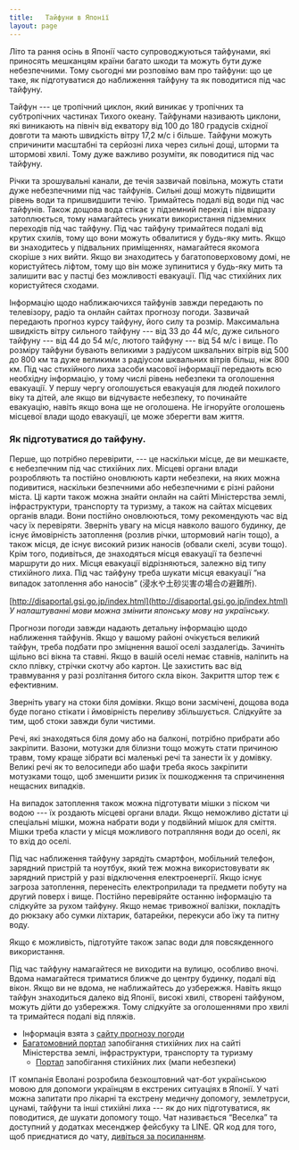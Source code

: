 ```yaml
---
title:   Тайфуни в Японії
layout: page
---
```


Літо та рання осінь в Японії часто супроводжуються тайфунами, які приносять мешканцям країни багато шкоди та можуть бути дуже небезпечними. Тому сьогодні ми розповімо вам про тайфуни: що це таке, як підготуватися до наближення тайфуну та як поводитися під час тайфуну.

Тайфун --- це тропічний циклон, який виникає у тропічних та субтропічних частинах Тихого океану. Тайфунами називають циклони, які виникають на північ від екватору від 100 до 180 градусів східної довготи та мають швидкість вітру 17,2 м/с і більше. Тайфуни можуть спричинити масштабні та серйозні лиха через сильні дощі, шторми та штормові хвилі. Тому дуже важливо розуміти, як поводитися під час тайфуну.

Річки та зрошувальні канали, де течія зазвичай повільна, можуть стати дуже небезпечними під час тайфунів. Сильні дощі можуть підвищити рівень води та пришвидшити течію. Тримайтесь подалі від води під час тайфунів. Також дощова вода стікає у підземний перехід і він відразу затоплюється, тому намагайтесь уникати використання підземних переходів під час тайфуну. Під час тайфуну тримайтеся подалі від крутих схилів, тому що вони можуть обвалитися у будь-яку мить. Якщо ви знаходитесь у підвальних приміщеннях, намагайтеся якомога скоріше з них вийти. Якщо ви знаходитесь у багатоповерховому домі, не користуйтесь ліфтом, тому що він може зупинитися у будь-яку мить та залишити вас у пастці без можливості евакуації. Під час стихійних лих користуйтеся сходами.

Інформацію щодо наближаючихся тайфунів завжди передають по телевізору, радіо та онлайн сайтах прогнозу погоди. Зазвичай передають прогноз курсу тайфуну, його силу та розмір. Максимальна швидкість вітру сильного тайфуну --- від 33 до 44 м/с, дуже сильного тайфуну --- від 44 до 54 м/с, лютого тайфуну --- від 54 м/с і вище. По розміру тайфуни бувають великими з радіусом шквальних вітрів від 500 до 800 км та дуже великими з радіусом шквальних вітрів більш, ніж 800 км. Під час стихійного лиха засоби масової інформації передають всю необхідну інформацію, у тому числі рівень небезпеки та оголошення евакуації. У першу чергу оголошується евакуація для людей похилого віку та дітей, але якщо ви відчуваєте небезпеку, то починайте евакуацію, навіть якщо вона ще не оголошена. Не ігноруйте оголошень місцевої влади щодо евакуації, це може зберегти вам життя.

### Як підготуватися до тайфуну.

Перше, що потрібно перевірити, --- це наскільки місце, де ви мешкаєте, є небезпечним під час стихійних лих. Місцеві органи влади розробляють та постійно оновлюють карти небезпеки, на яких можна подивитися, наскільки безпечними або небезпечними є різні райони міста. Ці карти також можна знайти онлайн на сайті Міністерства землі, інфраструктури, транспорту та туризму, а також на сайтах місцевих органів влади. Вони постійно оновлюються, тому рекомендують час від часу їх перевіряти. Зверніть увагу на місця навколо вашого будинку, де існує ймовірність затоплення (розлив річки, штормовий нагін тощо), а також місця, де існує високий ризик наносів (обвали скелі, зсуви тощо). Крім того, подивіться, де знаходяться місця евакуації та безпечні маршрути до них. Місця евакуації відрізняються, залежно від типу стихійного лиха. Під час тайфуну треба шукати місця евакуації “на випадок затоплення або наносів” (浸水や土砂災害の場合の避難所).

[http://disaportal.gsi.go.jp/index.html](http://disaportal.gsi.go.jp/index.html) _У налаштуванні мови можна змінити японську мову на українську._

Прогнози погоди завжди надають детальну інформацію щодо наближення тайфунів. Якщо у вашому районі очікується великий тайфун, треба подбати про зміцнення вашої оселі заздалегідь. Зачиніть щільно всі вікна та ставні. Якщо в вашій оселі немає ставнів, наліпить на скло плівку, стрічки скотчу або картон. Це захистить вас від травмування у разі розлітання битого скла вікон. Закриття штор теж є ефективним.

Зверніть увагу на стоки біля домівки. Якщо вони засмічені, дощова вода буде погано стікати і ймовірність переливу збільшується. Слідкуйте за тим, щоб стоки завжди були чистими.

Речі, які знаходяться біля дому або на балконі, потрібно прибрати або закріпити. Вазони, мотузки для білизни тощо можуть стати причиною травм, тому краще зібрати всі маленькі речі та занести їх у домівку. Великі речі як то велосипеди або шафи треба якось закріпити мотузками тощо, щоб зменшити ризик їх пошкодження та спричинення нещасних випадків.

На випадок затоплення також можна підготувати мішки з піском чи водою --- їх роздають місцеві органи влади. Якщо неможливо дістати ці спеціальні мішки, можна набрати води у подвійний мішок для сміття. Мішки треба класти у місця можливого потрапляння води до оселі, як то вхід до оселі.

Під час наближення тайфуну зарядіть смартфон, мобільний телефон, зарядний пристрій та ноутбук, який теж можна використовувати як зарядний пристрій у разі відключення електроенергії. Якщо існує загроза затоплення, перенесіть електроприлади та предмети побуту на другий поверх і вище. Постійно перевіряйте останню інформацію та слідкуйте за рухом тайфуну. Якщо немає тривожної валізки, покладіть до рюкзаку або сумки ліхтарик, батарейки, перекуси або їжу та питну воду.

Якщо є можливість, підготуйте також запас води для повсякденного використання.

Під час тайфуну намагайтеся не виходити на вулицю, особливо вночі. Вдома намагайтеся триматися ближче до центру будинку, подалі від вікон. Якщо ви не вдома, не наближайтесь до узбережжя. Навіть якщо тайфун знаходиться далеко від Японії, високі хвилі, створені тайфуном, можуть дійти до узбережжя. Тому слідкуйте за оголошеннями про хвилі та тримайтеся подалі від пляжів.

- Інформація взята з [сайту прогнозу погоди](https://tenki.jp/bousai/knowledge/typhoon/)
- [Багатомовний портал](https://www.mlit.go.jp/river/bousai/olympic/index.html) запобігання стихійних лих на сайті Міністерства землі, інфраструктури, транспорту та туризму
  - [Портал](http://disaportal.gsi.go.jp/index.html) запобігання стихійних лих (мапи небезпеки)


IT компанія Еволані розробила безкоштовний чат-бот українською мовою для допомоги українцям в екстрених ситуаціях в Японії. У чаті можна запитати про лікарні та екстрену медичну допомогу, землетруси, цунамі, тайфуни та інші стихійні лиха --- як до них підготуватися, як поводитися, де шукати допомогу тощо. Чат називається “Веселка” та доступний у додатках месенджер фейсбуку та LINE. QR код для того, щоб приєднатися до чату, [дивіться за посиланням](https://www.facebook.com/groups/uajpkakehashi/permalink/5213151565450303/).
